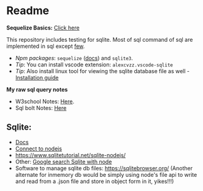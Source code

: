# Readme

**Sequelize Basics:** [Click here](https://sequelize.org/docs/v6/core-concepts/model-querying-basics/)

This repository includes testing for sqlite. Most of sql command of sql are implemented in sql except [few](https://sqlite.org/omitted.html).

- _Npm packages_: `sequelize` ([docs](https://sequelize.org/master/)) and `sqlite3`.
- _Tip_: You can install vscode extension: `alexcvzz.vscode-sqlite`
- _Tip_: Also install linux tool for viewing the sqlite database file as well - [Installation guide](https://github.com/sahilrajput03/sahilrajput03/blob/master/arch-notes.md#insatlled-sqliteman)

**My raw sql query notes**

- W3school Notes: [Here](NOTES_sql_w3schools.md).
- Sql bolt Notes: [Here](NOTES_sql_bolt.md)

## Sqlite:

- [Docs](https://www.sqlite.org/index.html)
- [Connect to nodejs](https://www.sqlitetutorial.net/sqlite-nodejs/connect/)
- https://www.sqlitetutorial.net/sqlite-nodejs/
- Other: [Google search Sqlite with node](https://www.google.com/search?q=sqllite+with+node&rlz=1C1CHBD_enIN917IN917&oq=sqllite+with+node&aqs=chrome..69i57j0i13i457j0i13j0i10i22i30j0i22i30l4.2738j0j1&sourceid=chrome&ie=UTF-8)
- Software to manage sqlite db files: https://sqlitebrowser.org/
(Another alternate for inmemory db would be simply using node's file api to write and read from a .json file and store in object form in it, yikes!!!)
